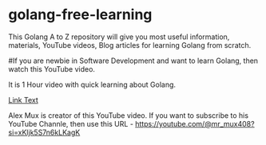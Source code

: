 # golang-free-learning
This Golang A to Z repository will give you most useful information, materials, YouTube videos, Blog articles for learning Golang from scratch. 

#If you are newbie in Software Development and want to learn Golang, then watch this YouTube video.

It is 1 Hour video with quick learning about Golang.

[Link Text](https://www.youtube.com/watch?v=8uiZC0l4Ajw)

Alex Mux is creator of this YouTube video. If you want to subscribe to his YouTube Channle, then use this URL - https://youtube.com/@mr_mux408?si=xKljk5S7n6kLKagK 
